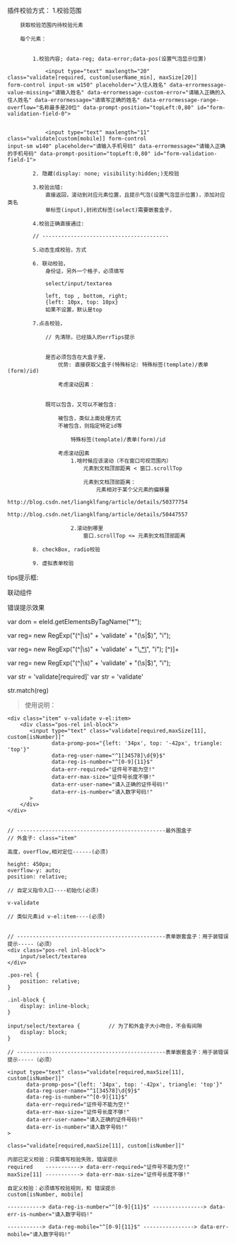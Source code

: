 

插件校验方式：
	1.校验范围
		
		获取校验范围内待校验元素
		
		每个元素：
			

			1.校验内容; data-reg; data-error;data-pos(设置气泡显示位置)
				
				<input type="text" maxlength="20" class="validate[required, custom[userName_min], maxSize[20]]                         form-control input-sm w150" placeholder="入住人姓名" data-errormessage-value-missing="请输入姓名" data-errormessage-custom-error="请输入正确的入住人姓名" data-errormessage="请填写正确的姓名" data-errormessage-range-overflow="名称最多是20位" data-prompt-position="topLeft:0,80" id="form-validation-field-0">


				<input type="text" maxlength="11" class="validate[custom[mobile]] form-control                          input-sm w140" placeholder="请输入手机号码" data-errormessage="请输入正确的手机号码" data-prompt-position="topLeft:0,80" id="form-validation-field-1">

			2. 隐藏(display: none; visibility:hidden;)无校验

			3.校验出错: 
				直接返回，滚动到对应元素位置，且提示气泡(设置气泡显示位置)，添加对应类名
				单标签(input),封闭式标签(select)需要嵌套盒子，

			4.校验正确直接通过:
			
			// ---------------------------------------- 

			5.动态生成校验，方式

			6. 联动校验，
				身份证，另外一个格子，必须填写

				select/input/textarea

				left, top , bottom, right;
				{left: 10px, top: 10px}
				如果不设置，默认是top

			7.点击校验，

				// 先清除，已经插入的errTips提示


				是否必须包含在大盒子里，
					优势: 直接获取父盒子(特殊标记: 特殊标签(template)/表单(form)/id)

					考虑滚动因素：
						

				既可以包含，又可以不被包含: 

					被包含，类似上面处理方式
					不被包含，则指定特定id等

						特殊标签(template)/表单(form)/id

					考虑滚动因素
						1.啥时候应该滚动（不在窗口可视范围内）
							元素到文档顶部距离 < 窗口.scrollTop

							元素到文档顶部距离：
								元素相对于某个父元素的偏移量
								http://blog.csdn.net/liangklfang/article/details/50377754
								http://blog.csdn.net/liangklfang/article/details/50447557

						2.滚动到哪里
							窗口.scrollTop <= 元素到文档顶部距离

			8. checkBox, radio校验

			9. 虚拟表单校验


			



tips提示框:


联动组件


错误提示效果

var dom = eleId.getElementsByTagName("*");


var reg= new RegExp("(^|\\s)" + 'validate' + "(\\s|$)", "i");


var reg= new RegExp("(^|\\s)" + 'validate' + "\\[.*\\](\\s|$)", "i");
[^)]+

var reg= new RegExp("(^|\\s)" + 'validate' + "(\\s|$)", "i");


var str = 'validate[required]'
var str = 'validate'


str.match(reg)

> 使用说明：

```
<div class="item" v-validate v-el:item>
	<div class="pos-rel inl-block">
	   <input type="text" class="validate[required,maxSize[11], custom[isNumber]]"
	          data-promp-pos="{left: '34px', top: '-42px', triangle: 'top'}"
	          data-reg-user-name="^1[34578]\d{9}$"
	          data-reg-is-number="^[0-9]{11}$"
	          data-err-required="证件号不能为空!"
	          data-err-max-size="证件号长度不够!"
	          data-err-user-name="请入正确的证件号码!"
	          data-err-is-number="请入数字号码!"
	   >
	</div>
</div>


// -----------------------------------------------最外围盒子
// 外盒子: class="item"

高度，overflow,相对定位------(必须)

height: 450px;
overflow-y: auto;
position: relative;

// 自定义指令入口----初始化(必须)

v-validate

// 类似元素id v-el:item----(必须)


// -----------------------------------------------表单嵌套盒子：用于装错误提示-----（必须）
<div class="pos-rel inl-block">
	input/select/textarea
</div>

.pos-rel {
    position: relative;
}

.inl-block {
    display: inline-block;
}

input/select/textarea {			// 为了和外盒子大小吻合，不会有间隙
	display: block;
}

// -----------------------------------------------表单嵌套盒子：用于装错误提示-----（必须）

<input type="text" class="validate[required,maxSize[11], custom[isNumber]]"
      data-promp-pos="{left: '34px', top: '-42px', triangle: 'top'}"
      data-reg-user-name="^1[34578]\d{9}$"
      data-reg-is-number="^[0-9]{11}$"
      data-err-required="证件号不能为空!"
      data-err-max-size="证件号长度不够!"
      data-err-user-name="请入正确的证件号码!"
      data-err-is-number="请入数字号码!"
>

class="validate[required,maxSize[11], custom[isNumber]]"

内部已定义校验：只需填写校验失败，错误提示
required	-----------> data-err-required="证件号不能为空!"
maxSize[11] -----------> data-err-max-size="证件号长度不够!"

自定义校验：必须填写校验规则，和 错误提示
custom[isNumber, mobile]

-----------> data-reg-is-number="^[0-9]{11}$" ----------------> data-err-is-number="请入数字号码!"

-----------> data-reg-mobile="^[0-9]{11}$" ----------------> data-err-mobile="请入数字号码!"




```